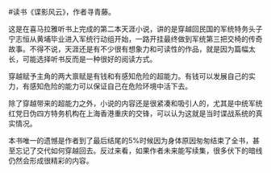 #读书《谍影风云》，作者寻青藤。

这是在喜马拉雅听书上完成的第二本天涯小说，讲的是穿越回民国的军统特务头子宁志恒从黄埔毕业进入军统行动组开始，一路开挂最终做到军统第三把交椅的传奇故事。不得不说，天涯还是有不少很有想象力和可读性的作品，就是因为篇幅太长，可能选择听书反而是一种很好的阅读方式。

穿越赋予主角的两大禀赋是有钱和有感知危险的超能力。有钱可以发展自己的实力，有感知危险的能力可以保证自己在危险环境中活下去。

除了穿越带来的超能力之外，小说的内容还是很紧凑和吸引人的，尤其是中统军统红党日伪四方特务机构在上海香港重庆的交锋，可以认为这就是当时谍战系统的真实情况。

本书唯一的遗憾是作者到了最后结尾的5%时候因为身体原因匆匆结束了全书，甚至忘记了交代如何穿越回去。反过来看，如果作者未来能写续集，很多伏下的暗线仍然会形成很精彩的内容。